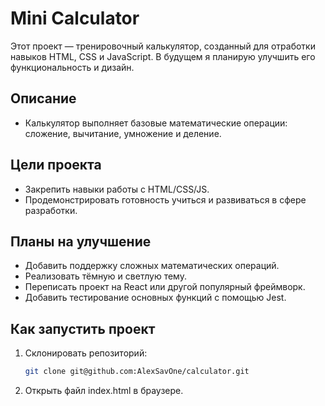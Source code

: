 # Mini Calculator

Этот проект — тренировочный калькулятор, созданный для отработки навыков HTML, CSS и JavaScript. В будущем я планирую улучшить его функциональность и дизайн.

## Описание

- Калькулятор выполняет базовые математические операции: сложение, вычитание, умножение и деление.

## Цели проекта

- Закрепить навыки работы с HTML/CSS/JS.
- Продемонстрировать готовность учиться и развиваться в сфере разработки.

## Планы на улучшение

- Добавить поддержку сложных математических операций.
- Реализовать тёмную и светлую тему.
- Переписать проект на React или другой популярный фреймворк.
- Добавить тестирование основных функций с помощью Jest.

## Как запустить проект

1. Склонировать репозиторий:
   ```bash
   git clone git@github.com:AlexSavOne/calculator.git
   ```
2. Открыть файл index.html в браузере.
